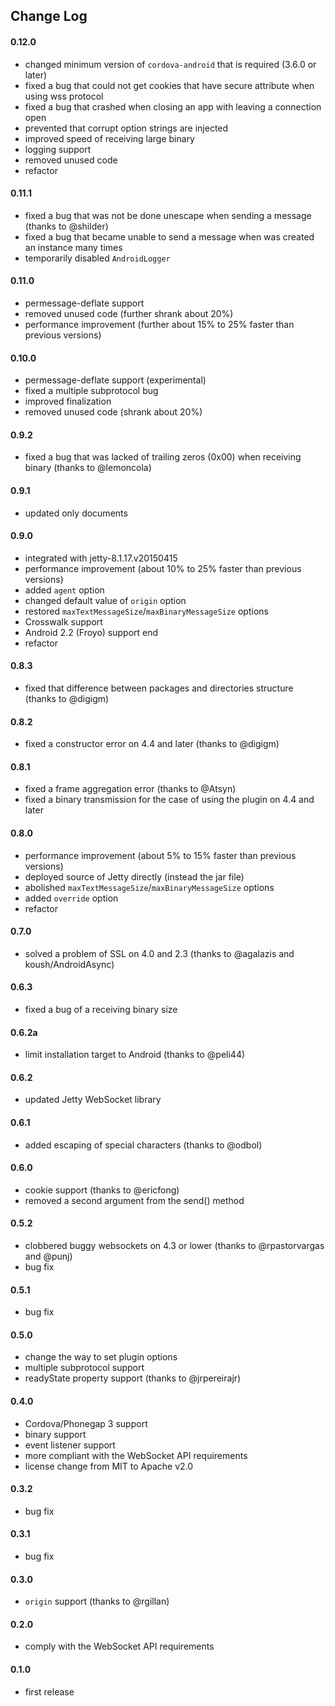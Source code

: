 ## Change Log
#### 0.12.0
* changed minimum version of `cordova-android` that is required (3.6.0 or later)  
* fixed a bug that could not get cookies that have secure attribute when using wss protocol  
* fixed a bug that crashed when closing an app with leaving a connection open  
* prevented that corrupt option strings are injected  
* improved speed of receiving large binary  
* logging support  
* removed unused code  
* refactor  

#### 0.11.1
* fixed a bug that was not be done unescape when sending a message (thanks to @shilder)  
* fixed a bug that became unable to send a message when was created an instance many times  
* temporarily disabled `AndroidLogger`  

#### 0.11.0
* permessage-deflate support  
* removed unused code (further shrank about 20%)  
* performance improvement (further about 15% to 25% faster than previous versions)  

#### 0.10.0
* permessage-deflate support (experimental)  
* fixed a multiple subprotocol bug  
* improved finalization  
* removed unused code (shrank about 20%)  

#### 0.9.2
* fixed a bug that was lacked of trailing zeros (0x00) when receiving binary (thanks to @lemoncola)  

#### 0.9.1
* updated only documents  

#### 0.9.0
* integrated with jetty-8.1.17.v20150415  
* performance improvement (about 10% to 25% faster than previous versions)  
* added `agent` option  
* changed default value of `origin` option  
* restored `maxTextMessageSize`/`maxBinaryMessageSize` options  
* Crosswalk support  
* Android 2.2 (Froyo) support end  
* refactor  

#### 0.8.3
* fixed that difference between packages and directories structure (thanks to @digigm)  

#### 0.8.2
* fixed a constructor error on 4.4 and later (thanks to @digigm)  

#### 0.8.1
* fixed a frame aggregation error (thanks to @Atsyn)  
* fixed a binary transmission for the case of using the plugin on 4.4 and later  

#### 0.8.0
* performance improvement (about 5% to 15% faster than previous versions)  
* deployed source of Jetty directly (instead the jar file)  
* abolished `maxTextMessageSize`/`maxBinaryMessageSize` options  
* added `override` option  
* refactor  

#### 0.7.0
* solved a problem of SSL on 4.0 and 2.3 (thanks to @agalazis and koush/AndroidAsync)  

#### 0.6.3
* fixed a bug of a receiving binary size  

#### 0.6.2a
* limit installation target to Android (thanks to @peli44)  

#### 0.6.2
* updated Jetty WebSocket library  

#### 0.6.1
* added escaping of special characters (thanks to @odbol)  

#### 0.6.0
* cookie support (thanks to @ericfong)  
* removed a second argument from the send() method  

#### 0.5.2
* clobbered buggy websockets on 4.3 or lower (thanks to @rpastorvargas and @punj)  
* bug fix  

#### 0.5.1
* bug fix  

#### 0.5.0
* change the way to set plugin options  
* multiple subprotocol support  
* readyState property support (thanks to @jrpereirajr)  

#### 0.4.0
* Cordova/Phonegap 3 support  
* binary support  
* event listener support  
* more compliant with the WebSocket API requirements  
* license change from MIT to Apache v2.0  

#### 0.3.2
* bug fix  

#### 0.3.1
* bug fix  

#### 0.3.0
* `origin` support (thanks to @rgillan)  

#### 0.2.0
* comply with the WebSocket API requirements  

#### 0.1.0
* first release  
